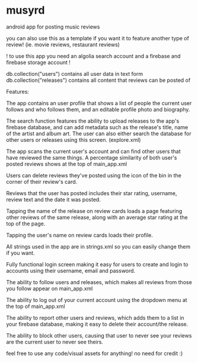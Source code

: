 # musyrd
android app for posting music reviews

you can also use this as a template if you want it to feature another type of review! (ie. movie reviews, restaurant reviews)

! to use this app you need an algolia search account and a firebase and firebase storage account !

db.collection("users") contains all user data in text form
db.collection("releases") contains all content that reviews can be posted of


Features:

The app contains an user profile that shows a list of people the current user follows and who follows them, and an editable profile photo and biography.

The search function features the ability to upload releases to the app's firebase database, and can add metadata such as the release's title, name of the artist and album art. The user can also either search the database for other users or releases using this screen. (explore.xml)

The app scans the current user's account and can find other users that have reviewed the same things. A percentage similarity of both user's posted reviews shows at the top of main_app.xml

Users can delete reviews they've posted using the icon of the bin in the corner of their review's card.

Reviews that the user has posted includes their star rating, username, review text and the date it was posted.

Tapping the name of the release on review cards loads a page featuring other reviews of the same release, along with an average star rating at the top of the page.

Tapping the user's name on review cards loads their profile.

All strings used in the app are in strings.xml so you can easily change them if you want.

Fully functional login screen making it easy for users to create and login to accounts using their username, email and password.

The ability to follow users and releases, which makes all reviews from those you follow appear on main_app.xml

The ability to log out of your current account using the dropdown menu at the top of main_app.xml

The ability to report other users and reviews, which adds them to a list in your firebase database, making it easy to delete their account/the release.

The ability to block other users, causing that user to never see your reviews are the current user to never see theirs.



feel free to use any code/visual assets for anything! no need for credit :)
